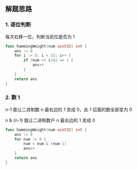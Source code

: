 <a name="KJI7y"></a>

## 解题思路

<a name="d61UJ"></a>

### 1. 逐位判断

每次右移一位，判断当前位是否为 1

```go
func hammingWeight(num uint32) int {
    ans := 0
    for i := 0; i < 32; i++ {
        if (num >> i)&1 == 1 {
            ans++
        }
    }
    return ans
}
```

### 2. 数 1

n-1 能让二进制数 n 最右边的 1 变成 0，此 1 后面的数全部变为 0

n & (n-1) 能让二进制数户 n 最右边的 1 变成 0

```go
func hammingWeight(num uint32) int {
    ans := 0
    for num != 0 {
        num = num & (num-1)
        ans++
    }
    return ans
}
```
